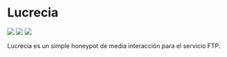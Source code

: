 # Lucrecia

<img src="https://img.shields.io/badge/Hecho%20en-Python3-orange">
<a href="https://github.com/Kirari-Senpai"><img src="https://img.shields.io/badge/Creado%20por-Kirari-green"></a>
<a href="https://github.com/Kirari-Senpai?tab=repositories"><img src="https://img.shields.io/badge/Ver%20m%C3%A1s-repositorios-yellow"></a>

Lucrecia es un simple honeypot de media interacción para el servicio FTP.

